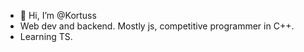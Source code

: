 - 👋 Hi, I’m @Kortuss
-   Web dev and backend. Mostly js, competitive programmer in C++.
-   Learning TS.

<!---
Kortuss/Kortuss is a ✨ special ✨ repository because its `README.md` (this file) appears on your GitHub profile.
You can click the Preview link to take a look at your changes.
--->

